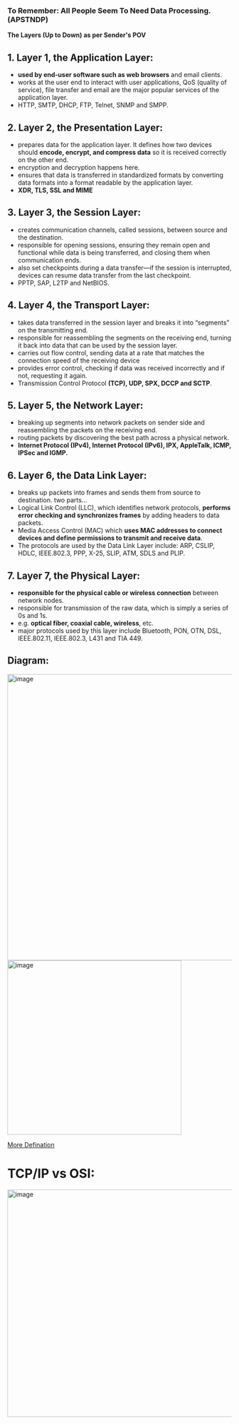 ### To Remember: All People Seem To Need Data Processing. (APSTNDP)

**The Layers (Up to Down) as per Sender's POV**

## 1. Layer 1, the Application Layer: 
- **used by end-user software such as web browsers** and email clients.
- works at the user end to interact with user applications, QoS (quality of service), file transfer and email are the major popular services of the application layer.
- HTTP, SMTP, DHCP, FTP, Telnet, SNMP and SMPP.

## 2. Layer 2, the Presentation Layer: 
- prepares data for the application layer. It defines how two devices should **encode, encrypt, and compress data** so it is received correctly on the other end.
- encryption and decryption happens here.
- ensures that data is transferred in standardized formats by converting data formats into a format readable by the application layer.
- **XDR, TLS, SSL and MIME**

## 3. Layer 3, the Session Layer: 
- creates communication channels, called sessions, between source and the destination.
- responsible for opening sessions, ensuring they remain open and functional while data is being transferred, and closing them when communication ends.
- also set checkpoints during a data transfer—if the session is interrupted, devices can resume data transfer from the last checkpoint.
- PPTP, SAP, L2TP and NetBIOS.


## 4. Layer 4, the Transport Layer: 
- takes data transferred in the session layer and breaks it into “segments” on the transmitting end.
- responsible for reassembling the segments on the receiving end, turning it back into data that can be used by the session layer.
- carries out flow control, sending data at a rate that matches the connection speed of the receiving device
- provides error control, checking if data was received incorrectly and if not, requesting it again.
- Transmission Control Protocol **(TCP), UDP, SPX, DCCP and SCTP**.

## 5. Layer 5, the Network Layer: 
- breaking up segments into network packets on sender side and reassembling the packets on the receiving end.
- routing packets by discovering the best path across a physical network.
- **Internet Protocol (IPv4), Internet Protocol (IPv6), IPX, AppleTalk, ICMP, IPSec and IGMP.**

## 6. Layer 6, the Data Link Layer: 
- breaks up packets into frames and sends them from source to destination. two parts...
- Logical Link Control (LLC), which identifies network protocols, **performs error checking and synchronizes frames** by adding headers to data packets.
- Media Access Control (MAC) which **uses MAC addresses to connect devices and define permissions to transmit and receive data**.
- The protocols are used by the Data Link Layer include: ARP, CSLIP, HDLC, IEEE.802.3, PPP, X-25, SLIP, ATM, SDLS and PLIP.

## 7. Layer 7, the Physical Layer: 
- **responsible for the physical cable or wireless connection** between network nodes.
- responsible for transmission of the raw data, which is simply a series of 0s and 1s.
- e.g. **optical fiber, coaxial cable, wireless**, etc.
- major protocols used by this layer include Bluetooth, PON, OTN, DSL, IEEE.802.11, IEEE.802.3, L431 and TIA 449.


## Diagram:
<img width="642" alt="image" src="https://user-images.githubusercontent.com/40174034/216824373-7682eb5a-00b3-4a82-b9ae-db7f377a337f.png">
<img width="391" alt="image" src="https://user-images.githubusercontent.com/40174034/216824781-f5b20236-8e68-496d-aecf-7e95b7403074.png">

[More Defination](https://www.guru99.com/layers-of-osi-model.html)

# TCP/IP vs OSI:
<img width="510" alt="image" src="https://user-images.githubusercontent.com/40174034/216825514-c0fda9b9-41d4-4cb0-8712-09e37c78bc42.png">

